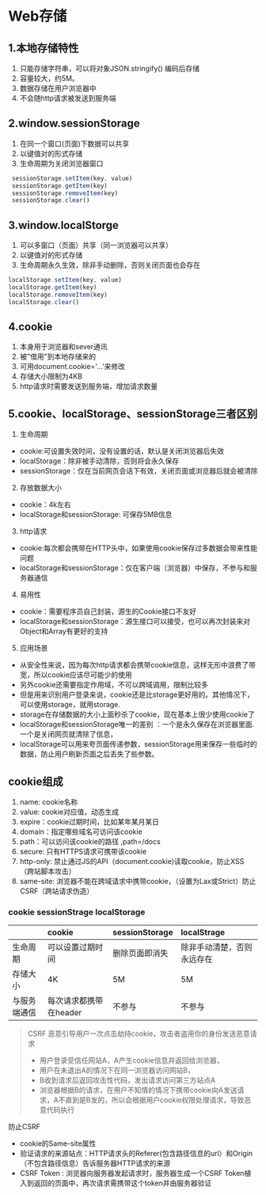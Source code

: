 # Web存储

## 1.本地存储特性

1. 只能存储字符串，可以将对象JSON.stringify() 编码后存储 
2. 容量较大，约5M。
3. 数据存储在用户浏览器中
4. 不会随http请求被发送到服务端

## 2.window.sessionStorage

1. 在同一个窗口(页面)下数据可以共享
2. 以键值对的形式存储
3. 生命周期为关闭浏览器窗口

```js
 sessionStorage.setItem(key, value)
 sessionStorage.getItem(key)
 sessionStorage.removeItem(key)
 sessionStorage.clear()
```

## 3.window.localStorge

1. 可以多窗口（页面）共享（同一浏览器可以共享）
2. 以键值对的形式存储
3. 生命周期永久生效，除非手动删除，否则关闭页面也会存在

```js
localStorage.setItem(key, value)
localStorage.getItem(key)
localStorage.removeItem(key)
localStorage.clear()
```

## 4.cookie

1. 本身用于浏览器和sever通讯
2. 被"借用"到本地存储来的
3. 可用document.cookie='...'来修改
4. 存储大小限制为4KB
5. http请求时需要发送到服务端，增加请求数量


## 5.cookie、localStorage、sessionStorage三者区别

1. 生命周期 
  - cookie:可设置失效时间，没有设置的话，默认是关闭浏览器后失效
  - localStorage：除非被手动清除，否则将会永久保存
  - sessionStorage：仅在当前网页会话下有效，关闭页面或浏览器后就会被清除

2. 存放数据大小
  - cookie：4k左右
  - localStorage和sessionStorage: 可保存5MB信息

3. http请求
  - cookie:每次都会携带在HTTP头中，如果使用cookie保存过多数据会带来性能问题
  - localStorage和sessionStorage：仅在客户端（浏览器）中保存，不参与和服务器通信

4. 易用性
  - cookie：需要程序员自己封装，源生的Cookie接口不友好
  - localStorage和sessionStorage：源生接口可以接受，也可以再次封装来对Object和Array有更好的支持

5. 应用场景
  - 从安全性来说，因为每次http请求都会携带cookie信息，这样无形中浪费了带宽，所以cookie应该尽可能少的使用
  - 另外cookie还需要指定作用域，不可以跨域调用，限制比较多
  - 但是用来识别用户登录来说，cookie还是比storage更好用的。其他情况下，可以使用storage，就用storage.
  - storage在存储数据的大小上面秒杀了cookie，现在基本上很少使用cookie了
  - localStorage和sessionStorage唯一的差别 ：一个是永久保存在浏览器里面.一个是关闭网页就清除了信息，
  - localStorage可以用来夸页面传递参数，sessionStorage用来保存一些临时的数据，防止用户刷新页面之后丢失了些参数。   


## cookie组成

1.  name: cookie名称  
2.  value: cookie对应值，动态生成   
3. expire：cookie过期时间，比如某年某月某日  
4. domain：指定哪些域名可访问该cookie  
5. path：可以访问该cookie的路径  ,path=/docs  
6. secure: 只有HTTPS请求可携带该cookie  
7. http-only: 禁止通过JS的API（document.cookie)读取cookie，防止XSS（跨站脚本攻击）  
8. same-site: 浏览器不能在跨域请求中携带cookie，（设置为Lax或Strict）防止CSRF（跨站请求伪造）     


### cookie sessionStrage localStorage

|              | cookie                 | sessionStorage | localStrage                |
| :----------- | :--------------------- | :------------- | :------------------------- |
| 生命周期     | 可以设置过期时间       | 删除页面即消失 | 除非手动清楚，否则永远存在 |
| 存储大小     | 4K                     | 5M             | 5M                         |
| 与服务端通信 | 每次请求都携带在header | 不参与         | 不参与                     |


>CSRF 恶意引导用户一次点击劫持cookie，攻击者盗用你的身份发送恶意请求   
>- 用户登录受信任网站A，A产生cookie信息并返回给浏览器，  
>- 用户在未退出A的情况下在同一浏览器访问网站B，  
>- B收到请求后返回攻击性代码，发出请求访问第三方站点A  
>- 浏览器根据B的请求，在用户不知情的情况下携带cookie向A发送请求，A不直到是B发的，所以会根据用户cookie权限处理请求，导致恶意代码执行     

防止CSRF  

- cookie的Same-site属性  
- 验证请求的来源站点：HTTP请求头的Referer(包含路径信息的url）和Origin（不包含路径信息）告诉服务器HTTP请求的来源    
- CSRF Token : 浏览器向服务器发起请求时，服务器生成一个CSRF Token植入到返回的页面中，再次请求需携带这个token并由服务器验证   